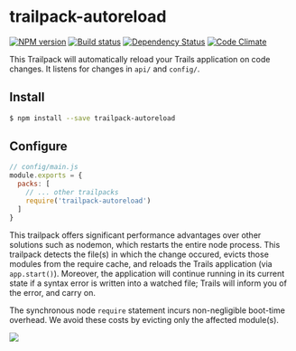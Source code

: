 # trailpack-autoreload

[![NPM version][npm-image]][npm-url]
[![Build status][ci-image]][ci-url]
[![Dependency Status][daviddm-image]][daviddm-url]
[![Code Climate][codeclimate-image]][codeclimate-url]

This Trailpack will automatically reload your Trails application on code
changes. It listens for changes in `api/` and `config/`.


## Install

```sh
$ npm install --save trailpack-autoreload
```

## Configure

```js
// config/main.js
module.exports = {
  packs: [
    // ... other trailpacks
    require('trailpack-autoreload')
  ]
}
```

This trailpack offers significant performance advantages over other solutions
such as nodemon, which restarts the entire node process. This trailpack detects
the file(s) in which the change occured, evicts those modules from the
require cache, and reloads the Trails application (via `app.start()`). Moreover,
the application will continue running in its current state if a syntax error
is written into a watched file; Trails will inform you of the error, and carry on.

The synchronous node `require` statement incurs non-negligible boot-time
overhead. We avoid these costs by evicting only the affected module(s).

<a href="http://trailsjs.io"><img src="http://i.imgur.com/dCjNisP.png"></a>

[trails-image]: http://i.imgur.com/zfT2NEv.png
[trails-url]: http://trailsjs.io
[npm-image]: https://img.shields.io/npm/v/trailpack-autoreload.svg?style=flat-square
[npm-url]: https://npmjs.org/package/trailpack-autoreload
[ci-image]: https://img.shields.io/travis/trailsjs/trailpack-autoreload/master.svg?style=flat-square
[ci-url]: https://travis-ci.org/trailsjs/trailpack-autoreload
[daviddm-image]: http://img.shields.io/david//trailpack-autoreload.svg?style=flat-square
[daviddm-url]: https://david-dm.org//trailpack-autoreload
[codeclimate-image]: https://img.shields.io/codeclimate/github//trailpack-autoreload.svg?style=flat-square
[codeclimate-url]: https://codeclimate.com/github//trailpack-autoreload

